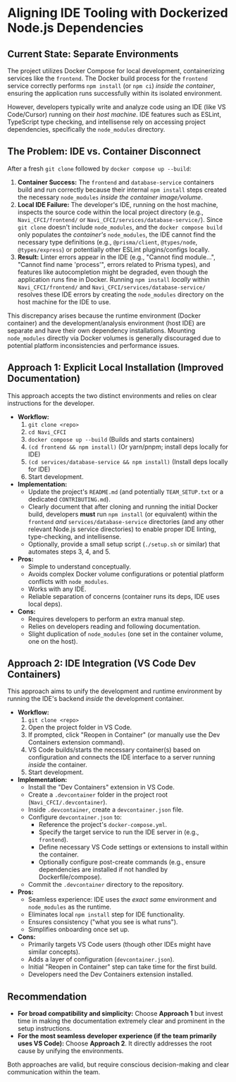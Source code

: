 # Aligning IDE Tooling with Dockerized Node.js Dependencies

## Current State: Separate Environments

The project utilizes Docker Compose for local development, containerizing services like the `frontend`. The Docker build process for the `frontend` service correctly performs `npm install` (or `npm ci`) *inside the container*, ensuring the application runs successfully within its isolated environment.

However, developers typically write and analyze code using an IDE (like VS Code/Cursor) running on their *host machine*. IDE features such as ESLint, TypeScript type checking, and intellisense rely on accessing project dependencies, specifically the `node_modules` directory.

## The Problem: IDE vs. Container Disconnect

After a fresh `git clone` followed by `docker compose up --build`:

1.  **Container Success:** The `frontend` and `database-service` containers build and run correctly because their internal `npm install` steps created the necessary `node_modules` *inside the container image/volume*.
2.  **Local IDE Failure:** The developer's IDE, running on the host machine, inspects the source code within the local project directory (e.g., `Navi_CFCI/frontend/` or `Navi_CFCI/services/database-service/`). Since `git clone` doesn't include `node_modules`, and the `docker compose build` only populates the *container's* `node_modules`, the IDE cannot find the necessary type definitions (e.g., `@prisma/client`, `@types/node`, `@types/express`) or potentially other ESLint plugins/configs locally.
3.  **Result:** Linter errors appear in the IDE (e.g., "Cannot find module...", "Cannot find name 'process'", errors related to Prisma types), and features like autocompletion might be degraded, even though the application runs fine in Docker. Running `npm install` *locally* within `Navi_CFCI/frontend/` and `Navi_CFCI/services/database-service/` resolves these IDE errors by creating the `node_modules` directory on the host machine for the IDE to use.

This discrepancy arises because the runtime environment (Docker container) and the development/analysis environment (host IDE) are separate and have their own dependency installations. Mounting `node_modules` directly via Docker volumes is generally discouraged due to potential platform inconsistencies and performance issues.

## Approach 1: Explicit Local Installation (Improved Documentation)

This approach accepts the two distinct environments and relies on clear instructions for the developer.

*   **Workflow:**
    1.  `git clone <repo>`
    2.  `cd Navi_CFCI`
    3.  `docker compose up --build` (Builds and starts containers)
    4.  `(cd frontend && npm install)` (Or yarn/pnpm; install deps locally for IDE)
    5.  `(cd services/database-service && npm install)` (Install deps locally for IDE)
    6.  Start development.
*   **Implementation:**
    *   Update the project's `README.md` (and potentially `TEAM_SETUP.txt` or a dedicated `CONTRIBUTING.md`).
    *   Clearly document that after cloning and running the initial Docker build, developers **must** run `npm install` (or equivalent) within the `frontend` *and* `services/database-service` directories (and any other relevant Node.js service directories) to enable proper IDE linting, type-checking, and intellisense.
    *   Optionally, provide a small setup script (`./setup.sh` or similar) that automates steps 3, 4, and 5.
*   **Pros:**
    *   Simple to understand conceptually.
    *   Avoids complex Docker volume configurations or potential platform conflicts with `node_modules`.
    *   Works with any IDE.
    *   Reliable separation of concerns (container runs its deps, IDE uses local deps).
*   **Cons:**
    *   Requires developers to perform an extra manual step.
    *   Relies on developers reading and following documentation.
    *   Slight duplication of `node_modules` (one set in the container volume, one on the host).

## Approach 2: IDE Integration (VS Code Dev Containers)

This approach aims to unify the development and runtime environment by running the IDE's backend *inside* the development container.

*   **Workflow:**
    1.  `git clone <repo>`
    2.  Open the project folder in VS Code.
    3.  If prompted, click "Reopen in Container" (or manually use the Dev Containers extension command).
    4.  VS Code builds/starts the necessary container(s) based on configuration and connects the IDE interface to a server running *inside* the container.
    5.  Start development.
*   **Implementation:**
    *   Install the "Dev Containers" extension in VS Code.
    *   Create a `.devcontainer` folder in the project root (`Navi_CFCI/.devcontainer`).
    *   Inside `.devcontainer`, create a `devcontainer.json` file.
    *   Configure `devcontainer.json` to:
        *   Reference the project's `docker-compose.yml`.
        *   Specify the target service to run the IDE server in (e.g., `frontend`).
        *   Define necessary VS Code settings or extensions to install within the container.
        *   Optionally configure post-create commands (e.g., ensure dependencies are installed if not handled by Dockerfile/compose).
    *   Commit the `.devcontainer` directory to the repository.
*   **Pros:**
    *   Seamless experience: IDE uses the *exact same* environment and `node_modules` as the runtime.
    *   Eliminates local `npm install` step for IDE functionality.
    *   Ensures consistency ("what you see is what runs").
    *   Simplifies onboarding once set up.
*   **Cons:**
    *   Primarily targets VS Code users (though other IDEs might have similar concepts).
    *   Adds a layer of configuration (`devcontainer.json`).
    *   Initial "Reopen in Container" step can take time for the first build.
    *   Developers need the Dev Containers extension installed.

## Recommendation

*   **For broad compatibility and simplicity:** Choose **Approach 1** but invest time in making the documentation extremely clear and prominent in the setup instructions.
*   **For the most seamless developer experience (if the team primarily uses VS Code):** Choose **Approach 2**. It directly addresses the root cause by unifying the environments.

Both approaches are valid, but require conscious decision-making and clear communication within the team. 